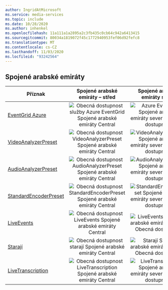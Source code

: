 ```yaml
---
author: IngridAtMicrosoft
ms.service: media-services
ms.topic: include
ms.date: 10/28/2020
ms.author: inhenkel
ms.openlocfilehash: 11a111a1a2895a2c3fb435c0cb64c942a6413415
ms.sourcegitcommit: 80034a1819072f45c1772940953fef06d92fefc8
ms.translationtype: MT
ms.contentlocale: cs-CZ
ms.lasthandoff: 11/03/2020
ms.locfileid: "93242564"
---
```

<!--Feature availability in region-->
## <a name="united-arab-emirates"></a>Spojené arabské emiráty

| Příznak | Spojené arabské emiráty – střed | Spojené arabské emiráty sever |
| --- | :---: | :---: |
| [EventGrid Azure](../reacting-to-media-services-events.md) |![Obecná dostupnost služby Azure EventGrid Spojené arabské emiráty Central](../media/azure-clouds-regions/ga.svg)  |![Azure EventGrid Spojené arabské emiráty sever – Obecná dostupnost](../media/azure-clouds-regions/ga.svg) |
| [VideoAnalyzerPreset](../analyzing-video-audio-files-concept.md) |![Obecná dostupnost VideoAnalyzerPreset Spojené arabské emiráty Central](../media/azure-clouds-regions/ga.svg)  | ![VideoAnalyzerPreset Spojené arabské emiráty sever – Obecná dostupnost](../media/azure-clouds-regions/ga.svg) |
| [AudioAnalyzerPreset](../analyzing-video-audio-files-concept.md) |![Obecná dostupnost AudioAnalyzerPreset Spojené arabské emiráty Central](../media/azure-clouds-regions/ga.svg)  | ![AudioAnalyzerPreset Spojené arabské emiráty sever – Obecná dostupnost](../media/azure-clouds-regions/ga.svg) |
| [StandardEncoderPreset](../encoding-concept.md) |![Obecná dostupnost StandardEncoderPreset Spojené arabské emiráty Central](../media/azure-clouds-regions/ga.svg)  | ![StandardEncoderPreset Spojené arabské emiráty sever – Obecná dostupnost](../media/azure-clouds-regions/ga.svg) |
| [LiveEvents](../live-streaming-overview.md) |![Obecná dostupnost LiveEvents Spojené arabské emiráty Central](../media/azure-clouds-regions/ga.svg)  | ![LiveEvents Spojené arabské emiráty sever – Obecná dostupnost](../media/azure-clouds-regions/ga.svg) |
| [Starají](../streaming-endpoint-concept.md) |![Obecná dostupnost starají Spojené arabské emiráty Central](../media/azure-clouds-regions/ga.svg) | ![Starají Spojené arabské emiráty sever – Obecná dostupnost](../media/azure-clouds-regions/ga.svg) |
| [LiveTranscription](../live-transcription.md) |![Obecná dostupnost LiveTranscription Spojené arabské emiráty Central](../media/azure-clouds-regions/ga.svg) |![LiveTranscription Spojené arabské emiráty sever – Obecná dostupnost](../media/azure-clouds-regions/ga.svg) |
